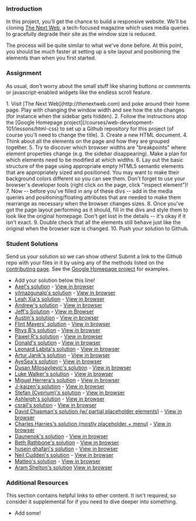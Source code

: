 ### Introduction
In this project, you'll get the chance to build a responsive website.  We'll be cloning [The Next Web](http://thenextweb.com), a tech-focused magazine which uses media queries to gracefully degrade their site as the window size is reduced.

The process will be quite similar to what we've done before.  At this point, you should be much faster at setting up a site layout and positioning the elements than when you first started.

### Assignment
As usual, don't worry about the small stuff like sharing buttons or comments or javascript-enabled widgets like the endless scroll feature.

<div class="lesson-content__panel" markdown="1">
1. Visit [The Next Web](http://thenextweb.com) and poke around their home page.  Play with changing the window width and see how the site changes (for instance when the sidebar gets hidden).
2. Follow the instructions atop the [Google Homepage project](/courses/web-development-101/lessons/html-css) to set up a Github repository for this project (of course you'll need to change the title).
3. Create a new HTML document.
4. Think about all the elements on the page and how they are grouped together.
5. Try to discover which browser widths are "breakpoints" where element properties change (e.g. the sidebar disappearing).  Make a plan for which elements need to be modified at which widths.
6. Lay out the basic structure of the page using appropriate empty HTML5 semantic elements that are appropriately sized and positioned.  You may want to make their background colors different so you can see them.  Don't forget to use your browser's developer tools (right click on the page, click "inspect element")!
7. Now -- before you've filled in any of these divs -- add in the media queries and positioning/floating attributes that are needed to make them rearrange as necessary when the browser changes sizes.
8. Once you've got the page layout performing as it should, fill in the divs and style them to look like the original homepage.  Don't get lost in the details -- it's okay if it isn't exact.
9. Double check that all the elements still behave just like the original when the browser size is changed.
10. Push your solution to Github.
</div>

### Student Solutions
Send us your solution so we can show others! Submit a link to the Github repo with your files in it by using any of the methods listed on the [contributing page](http://github.com/TheOdinProject/curriculum/blob/master/contributing.md).  See the [Google Homepage project](/courses/web-development-101/lessons/html-css) for examples.

* Add your solution below this line!
* [Axel's solution](https://github.com/afuh/next-web) - [View in browser](http://next-web.surge.sh/)
* [yilmazgunalp's solution](https://github.com/yilmazgunalp/next-web) - [View in browser](https://yilmazgunalp.github.io/next-web/)
* [Leah Xia's solution](https://github.com/LeahXia/the-next-web.git) - [View in browser](http://leahxia.com/internal-links/the-next-web/index.html)
* [Andrew's solution](https://github.com/andrewr224/The-Next-Web) - [View in browser](https://andrewr224.github.io/The-Next-Web/)
* [Jeff's Solution](https://github.com/jmbothe/tnw-homepage) - [View in Browser](https://jmbothe.github.io/tnw-homepage/)
* [Austin's solution](https://github.com/CouchofTomato/nextweb-clone) - [View in browser](https://couchoftomato.github.io/nextweb-clone/)
* [ Flint Mayers' solution](https://github.com/FlintMayers/-Responsive-Design_odin) - [View in browser](https://flintmayers.github.io/-Responsive-Design_odin/)
* [Rhys B's solution](https://github.com/105ron/the-next-web) - [View in browser](https://105ron.github.io/the-next-web/)
* [Pawel R's solution](https://github.com/PawelRokosz/ResponsiveDesign) - [View in browser](https://htmlpreview.github.io/?https://github.com/PawelRokosz/ResponsiveDesign/blob/master/index.html)
* [Donald's solution](https://github.com/donaldali/odin-html-css/tree/master/responsive_design) - [View in browser](http://htmlpreview.github.io/?https://github.com/donaldali/odin-html-css/blob/master/responsive_design/index.html)
* [Leonard Labita's solution](https://github.com/lendoza/OdinProject/tree/master/app) - [View in browser](http://leonardlabita.com/next.html)
* [Artur Janik's solution](https://github.com/ArturJanik/ProjectTNW) - [View in browser](http://htmlpreview.github.io/?https://github.com/ArturJanik/ProjectTNW/blob/master/index.html)
* [AyeSea's solution](https://github.com/AyeSea/tnw-responsive-design) - [View in browser](https://htmlpreview.github.io/?https://github.com/AyeSea/tnw-responsive-design/blob/master/index.html)
* [Dusan Milosavljevic's solution](https://github.com/dusanmilosavljevic1624/Project-Responsive-Design) - [View in browser](http://dusanmilosavljevic1624.github.io/Project-Responsive-Design/)
* [Luke Walker's solution](https://github.com/ubershibs/odin-html-css/tree/master/tnw) - [View in browser](https://htmlpreview.github.io/?https://github.com/ubershibs/odin-html-css/blob/master/tnw/index.html)
* [Miguel Herrera's solution](https://github.com/migueloherrera/the-next-web) - [View in browser](http://htmlpreview.github.io/?https://github.com/migueloherrera/the-next-web/blob/master/index.html)
* [J-kaizen's solution](https://github.com/J-kaizen/TheOdinProject/tree/master/HTML_CSS/html5_site) - [View in browser](http://htmlpreview.github.io/?https://github.com/J-kaizen/TheOdinProject/blob/master/HTML_CSS/html5_site/index.html)
* [Stefan (Cyprium)'s solution](https://github.com/dev-cyprium/TheOdinProject-HTML/blob/master/thenextweb-remake/index.html) - [View in browser](https://htmlpreview.github.io/?https://github.com/dev-cyprium/TheOdinProject-HTML/blob/master/thenextweb-remake/index.html)
* [Ashleigh's solution](https://github.com/aedelman/responsive-design/blob/master/index.html) - [View in browser](https://htmlpreview.github.io/?https://github.com/aedelman/responsive-design/blob/master/index.html)
* [csrail's solution](https://github.com/csrail/next-web-mock) - [View in browser](https://rawgit.com/csrail/next-web-mock/master/index.html)
* [David Chapman's solution (w/ partial placeholder elements)](https://github.com/davidchappy/odin_training_projects/tree/master/html-responsive-design) - [View in browser](https://davidchappy.github.io/html-responsive-design/)
* [Charles Harries's solution (mostly placeholder + menu)](https://github.com/charlesharries/the-next-web/) - [View in browser](https://htmlpreview.github.io/?https://github.com/charlesharries/the-next-web/blob/master/index.html)
* [Daunenok's solution](https://github.com/daunenok/next-web) - [View in browser](https://daunenok.github.io/next-web/)
* [Beth Rathbone's solution](https://github.com/bethrath/responsive-design) - [View in browser](http://htmlpreview.github.io/?https://github.com/bethrath/responsive-design/blob/master/index.html)
* [husein ghafari's solution](https://github.com/hosghf/responsive-thenextweb) - [View in browser](https://htmlpreview.github.io/?https://github.com/hosghf/responsive-thenextweb/blob/master/index.html)
* [Neil Cudden's solution](https://github.com/ncud4bloc/NextWeb/) - [View in browser](https://ncud4bloc.github.io/NextWeb/HTML.index.html)
* [Matteo's solution](https://github.com/naufragio/thenextweb) - [View in browser](https://naufragio.github.io/thenextweb/)
* [Aram Shelton's solution](https://github.com/tonalmasher/next-web/settings) [View in browser](https://tonalmasher.github.io/next-web/)

### Additional Resources
This section contains helpful links to other content. It isn't required, so consider it supplemental for if you need to dive deeper into something.

* Add some!
